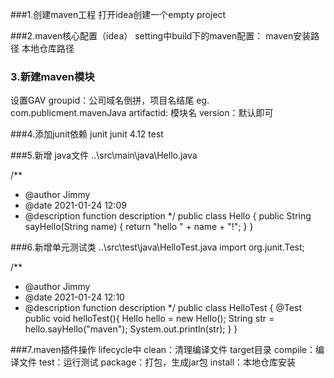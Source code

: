 ###1.创建maven工程
打开idea创建一个empty project

###2.maven核心配置（idea）
setting中build下的maven配置：
maven安装路径
本地仓库路径

### 3.新建maven模块
设置GAV
groupid：公司域名倒拼，项目名结尾  eg. com.publicment.mavenJava
artifactid: 模块名
version：默认即可

###4.添加junit依赖
    <dependencies>
        <dependency>
            <groupId>junit</groupId>
            <artifactId>junit</artifactId>
            <version>4.12</version>
            <scope>test</scope>
        </dependency>
    </dependencies>

###5.新增 java文件
..\src\main\java\Hello.java

/**
 * @author Jimmy
 * @date 2021-01-24 12:09
 * @description function description
 */
public class Hello {
    public String sayHello(String name) {
        return "hello " + name + "!";
    }
}


###6.新增单元测试类
..\src\test\java\HelloTest.java
import org.junit.Test;

/**
 * @author Jimmy
 * @date 2021-01-24 12:10
 * @description function description
 */
public class HelloTest {
    @Test
    public void helloTest(){
        Hello hello = new Hello();
        String str = hello.sayHello("maven");
        System.out.println(str);
    }
}

###7.maven插件操作
lifecycle中
clean：清理编译文件 target目录
compile：编译文件
test：运行测试
package：打包，生成jar包
install：本地仓库安装